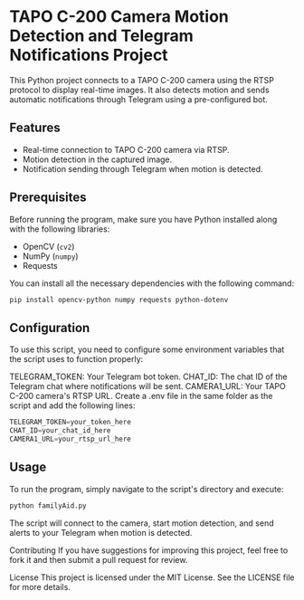# TAPO C-200 Camera Motion Detection and Telegram Notifications Project

This Python project connects to a TAPO C-200 camera using the RTSP protocol to display real-time images. It also detects motion and sends automatic notifications through Telegram using a pre-configured bot.

## Features
- Real-time connection to TAPO C-200 camera via RTSP.
- Motion detection in the captured image.
- Notification sending through Telegram when motion is detected.

## Prerequisites
Before running the program, make sure you have Python installed along with the following libraries:
- OpenCV (`cv2`)
- NumPy (`numpy`)
- Requests

You can install all the necessary dependencies with the following command:
```bash
pip install opencv-python numpy requests python-dotenv
```

## Configuration
To use this script, you need to configure some environment variables that the script uses to function properly:

TELEGRAM_TOKEN: Your Telegram bot token.
CHAT_ID: The chat ID of the Telegram chat where notifications will be sent.
CAMERA1_URL: Your TAPO C-200 camera's RTSP URL.
Create a .env file in the same folder as the script and add the following lines:
```python
TELEGRAM_TOKEN=your_token_here
CHAT_ID=your_chat_id_here
CAMERA1_URL=your_rtsp_url_here
```

## Usage
To run the program, simply navigate to the script's directory and execute:
```bash
python familyAid.py
```
The script will connect to the camera, start motion detection, and send alerts to your Telegram when motion is detected.

Contributing
If you have suggestions for improving this project, feel free to fork it and then submit a pull request for review.

License
This project is licensed under the MIT License. See the LICENSE file for more details.
